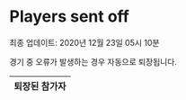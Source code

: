 # Players sent off
최종 업데이트: 2020년 12월 23일 05시 10분


경기 중 오류가 발생하는 경우 자동으로 퇴장됩니다.


| 퇴장된 참가자 |
|:---:|